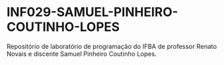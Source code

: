 # INF029-SAMUEL-PINHEIRO-COUTINHO-LOPES
Repositório de laboratório de programação do IFBA de professor Renato Novais e discente Samuel Pinheiro Coutinho Lopes.
